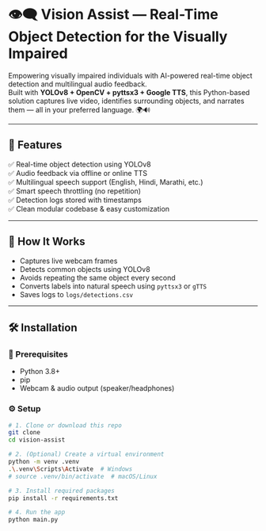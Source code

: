 # 👁️‍🗨️ Vision Assist — Real-Time Object Detection for the Visually Impaired

Empowering visually impaired individuals with AI-powered real-time object detection and multilingual audio feedback.  
Built with **YOLOv8 + OpenCV + pyttsx3 + Google TTS**, this Python-based solution captures live video, identifies surrounding objects, and narrates them — all in your preferred language. 🌍🔊

---

## 🎯 Features

✅ Real-time object detection using YOLOv8  
✅ Audio feedback via offline or online TTS  
✅ Multilingual speech support (English, Hindi, Marathi, etc.)  
✅ Smart speech throttling (no repetition)  
✅ Detection logs stored with timestamps  
✅ Clean modular codebase & easy customization

---

## 🧠 How It Works


- Captures live webcam frames
- Detects common objects using YOLOv8
- Avoids repeating the same object every second
- Converts labels into natural speech using `pyttsx3` or `gTTS`
- Saves logs to `logs/detections.csv`

---


## 🛠️ Installation

### 📌 Prerequisites

- Python 3.8+
- pip
- Webcam & audio output (speaker/headphones)

### ⚙️ Setup

```bash
# 1. Clone or download this repo
git clone 
cd vision-assist

# 2. (Optional) Create a virtual environment
python -m venv .venv
.\.venv\Scripts\Activate  # Windows
# source .venv/bin/activate  # macOS/Linux

# 3. Install required packages
pip install -r requirements.txt

# 4. Run the app
python main.py
